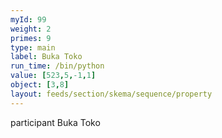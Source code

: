 ```yaml
---
myId: 99
weight: 2
primes: 9
type: main
label: Buka Toko
run_time: /bin/python
value: [523,5,-1,1]
object: [3,8]
layout: feeds/section/skema/sequence/property
---
```

participant Buka Toko
